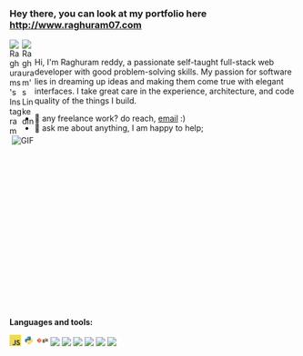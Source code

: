 ### Hey there, you can look at my portfolio here  http://www.raghuram07.com
<a href="https://www.instagram.com/raghuram_damarancha/">
  <img align="left" alt="Raghurams's Instagram" width="22px" src="https://raw.githubusercontent.com/hussainweb/hussainweb/main/icons/instagram.png" />
</a>
<a href="https://www.linkedin.com/in/raghuram-reddy-damarancha-074564149/">
  <img align="left" alt="Raghuram's LinkedIn" width="22px" src="https://content.linkedin.com/content/dam/me/business/en-us/amp/brand-site/v2/bg/LI-Bug.svg.original.svg" />
</a>

<!-- ![](https://visitor-badge.glitch.me/badge?page_id=abhisheknaiidu.abhisheknaiidu)-->

<br />

Hi, I'm Raghuram reddy, a passionate self-taught full-stack web developer with good problem-solving skills. My passion for software lies in dreaming up ideas and making them come true with elegant interfaces. I take great care in the experience, architecture, and code quality of the things I build.


  <img align="right" alt="GIF" src="https://github.com/abhisheknaiidu/abhisheknaiidu/blob/master/code.gif?raw=true" width="500" height="320" />
  
- 💼 any freelance work? do reach, [email](mailto:raghuramreddy2599@gmail.com) :)
- 💬 ask me about anything, I am happy to help;



**Languages and tools:**  

<code><img height="20" src="https://raw.githubusercontent.com/github/explore/80688e429a7d4ef2fca1e82350fe8e3517d3494d/topics/javascript/javascript.png"></code>
<code><img height="20" src="https://raw.githubusercontent.com/github/explore/80688e429a7d4ef2fca1e82350fe8e3517d3494d/topics/python/python.png"></code>
<code><img height="20" src="https://raw.githubusercontent.com/github/explore/80688e429a7d4ef2fca1e82350fe8e3517d3494d/topics/git/git.png"></code>
<code><img height="20" src="https://img.icons8.com/external-tal-revivo-shadow-tal-revivo/2x/external-typescript-an-open-source-programming-language-developed-and-maintained-by-microsoft-logo-shadow-tal-revivo.png"></code>
<code><img height="20" src="https://img.icons8.com/external-tal-revivo-shadow-tal-revivo/2x/external-angular-a-typescript-based-open-source-web-application-framework-logo-shadow-tal-revivo.png"></code>
<code><img height="20" src="https://img.icons8.com/external-tal-revivo-filled-tal-revivo/2x/external-net-or-dot-net-a-software-framework-developed-by-microsoft-logo-filled-tal-revivo.png"></code>
<code><img height="20" src="https://img.icons8.com/external-tal-revivo-color-tal-revivo/2x/external-jquery-is-a-javascript-library-designed-to-simplify-html-logo-color-tal-revivo.png"></code>
<code><img height="20" src="https://img.icons8.com/color/2x/postgreesql.png"></code>
<code><img height="20" src="https://img.icons8.com/color/2x/c-sharp-logo.png"></code>









